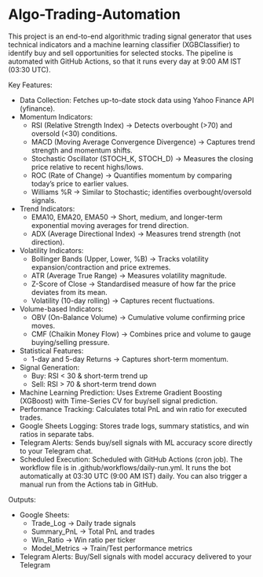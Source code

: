 # Algo-Trading-Automation
This project is an end-to-end algorithmic trading signal generator that uses technical indicators and a machine learning classifier (XGBClassifier) to identify buy and sell opportunities for selected stocks. The pipeline is automated with GitHub Actions, so that it runs every day at 9:00 AM IST (03:30 UTC).

Key Features:
* Data Collection: Fetches up-to-date stock data using Yahoo Finance API (yfinance).
* Momentum Indicators:
  - RSI (Relative Strength Index) → Detects overbought (>70) and oversold (<30) conditions.
  - MACD (Moving Average Convergence Divergence) → Captures trend strength and momentum shifts.
  - Stochastic Oscillator (STOCH_K, STOCH_D) → Measures the closing price relative to recent highs/lows.
  - ROC (Rate of Change) → Quantifies momentum by comparing today’s price to earlier values.
  - Williams %R → Similar to Stochastic; identifies overbought/oversold signals.
* Trend Indicators:
  - EMA10, EMA20, EMA50 → Short, medium, and longer-term exponential moving averages for trend direction.
  - ADX (Average Directional Index) → Measures trend strength (not direction).
* Volatility Indicators:
  - Bollinger Bands (Upper, Lower, %B) → Tracks volatility expansion/contraction and price extremes.
  - ATR (Average True Range) → Measures volatility magnitude.
  - Z-Score of Close → Standardised measure of how far the price deviates from its mean.
  - Volatility (10-day rolling) → Captures recent fluctuations.
* Volume-based Indicators:
  - OBV (On-Balance Volume) → Cumulative volume confirming price moves.
  - CMF (Chaikin Money Flow) → Combines price and volume to gauge buying/selling pressure.
* Statistical Features:
  - 1-day and 5-day Returns → Captures short-term momentum.
* Signal Generation:
  - Buy: RSI < 30 & short-term trend up
  - Sell: RSI > 70 & short-term trend down
* Machine Learning Prediction: Uses Extreme Gradient Boosting (XGBoost) with Time-Series CV for buy/sell signal prediction.
* Performance Tracking: Calculates total PnL and win ratio for executed trades.
* Google Sheets Logging: Stores trade logs, summary statistics, and win ratios in separate tabs.
* Telegram Alerts: Sends buy/sell signals with ML accuracy score directly to your Telegram chat.
* Scheduled Execution: Scheduled with GitHub Actions (cron job). The workflow file is in .github/workflows/daily-run.yml. It runs the bot automatically at 03:30 UTC (9:00 AM IST) daily. You can also trigger a manual run from the Actions tab in GitHub.

Outputs:
* Google Sheets:
  - Trade_Log → Daily trade signals
  - Summary_PnL → Total PnL and trades
  - Win_Ratio → Win ratio per ticker
  - Model_Metrics → Train/Test performance metrics
* Telegram Alerts: Buy/Sell signals with model accuracy delivered to your Telegram
